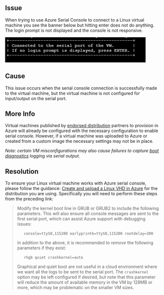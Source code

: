 ## Issue ##
When trying to use Azure Serial Console to connect to a Linux virtual machine you see the banner below but hitting enter does not do anything.  The login prompt is not displayed and the console is not responsive.

![](../images/PressEnter.jpg)

## Cause ##
This issue occurs when the serial console connection is successfully made to the virtual machine, but the virtual machine is not configured for input/output on the serial port.

## More Info ##
Virtual machines published by [endorsed distribution](https://docs.microsoft.com/en-us/azure/virtual-machines/linux/endorsed-distros) partners to provision in Azure will already be configured with the necessary configuration to enable serial console.  However, if a virtual machine was uploaded to Azure or created from a custom image the necessary settings may not be in place.

_Note: certain VM misconfigurations may also cause failures to capture [boot diagnostics](https://docs.microsoft.com/en-us/azure/virtual-machines/windows/boot-diagnostics) logging via serial output._


## Resolution ##
To ensure your Linux virtual machine works with Azure serial console, please follow the guidance: [Create and upload a Linux VHD in Azure](https://docs.microsoft.com/en-us/azure/virtualgeneric-machines/linux/create-upload-) for the distribution you are using. Specifically you will need to perform these steps from the preceding link:

>Modify the kernel boot line in GRUB or GRUB2 to include the following parameters. This will also ensure all console messages are sent to the first serial port, which can assist Azure support with debugging issues:
>
>        console=ttyS0,115200 earlyprintk=ttyS0,115200 rootdelay=300
>  
>    In addition to the above, it is recommended to *remove* the following parameters if they exist:
>  
>        rhgb quiet crashkernel=auto
>  
>    Graphical and quiet boot are not useful in a cloud environment where we want all the logs to be sent to the serial port. The `crashkernel` option may be left configured if desired, but note that this parameter will reduce the amount of available memory in the VM by 128MB or more, which may be problematic on the smaller VM sizes.




